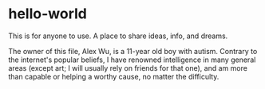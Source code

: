 # hello-world
This is for anyone to use. A place to share ideas, info, and dreams.

The owner of this file, Alex Wu, is a 11-year old boy with autism. Contrary to the internet's popular beliefs, I have renowned intelligence in many general areas (except art; I will usually rely on friends for that one), and am more than capable or helping a worthy cause, no matter the difficulty.
